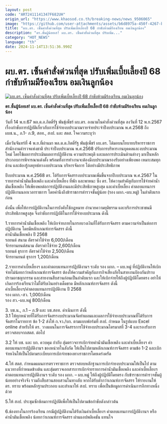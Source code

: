 ```yaml
---
layout: post
code: "ART2411141347F682UH"
origin_url: "https://www.khaosod.co.th/breaking-news/news_9506065"
image: "https://github.com/user-attachments/assets/b6d8975a-450f-4267-b2f2-6db4f4a6df0c"
title: "ผบ.ตร. เซ็นคำสั่งด่วนที่สุด ปรับเพิ่มเบี้ยเลี้ยงปี 68 กำชับห้ามมีร้องเรียน อมเงินลูกน้อง"
description: "ตร.ชั้นผู้น้อยเฮ! ผบ.ตร. เซ็นคำสั่งด่วนที่สุด ปรับเพิ่ม..."
category: "HOT_NEWS"
language: "th"
date: 2024-11-14T13:51:36.990Z
---
```


# ผบ.ตร. เซ็นคำสั่งด่วนที่สุด ปรับเพิ่มเบี้ยเลี้ยงปี 68 กำชับห้ามมีร้องเรียน อมเงินลูกน้อง

[![ผบ.ตร. เซ็นคำสั่งด่วนที่สุด ปรับเพิ่มเบี้ยเลี้ยงปี 68 กำชับห้ามมีร้องเรียน อมเงินลูกน้อง](https://www.khaosod.co.th/wpapp/uploads/2024/11/bigtaimoney.jpg "ผบ.ตร. เซ็นคำสั่งด่วนที่สุด ปรับเพิ่มเบี้ยเลี้ยงปี 68 กำชับห้ามมีร้องเรียน อมเงินลูกน้อง")](https://www.khaosod.co.th/wpapp/uploads/2024/11/bigtaimoney.jpg)

**ตร.ชั้นผู้น้อยเฮ! ผบ.ตร. เซ็นคำสั่งด่วนที่สุด ปรับเพิ่มเบี้ยเลี้ยงปี 68 กำชับห้ามมีร้องเรียน อมเงินลูกน้อง**

วันที่ 14 พ.ย.67 พล.ต.อ.กิตติ์รัฐ พันธุ์เพ็ชร์ ผบ.ตร. ลงนามในคำสั่งด่วนที่สุด ลงวันที่ 12 พ.ย.2567 เรื่องกำชับการปฏิบัติเกี่ยวกับการใช้จ่ายงบประมาณรายจ่ายประจำปีงบประมาณ พ.ศ.2568 ถึง ผบช.น., ภ.1- ภ.9, สอท., สงป. และ สตส. ใจความระบุว่า

เมื่อวันจันทร์ที่ 4 พ.ย.ที่ผ่านมา พล.ต.ต.กิตติ์รัฐ พันธุ์เพ็ชร์ ผบ.ตร. ได้มอบนโยบายบริหารราชการ สำนักงานตำรวจแห่งชาติ ประจำปีงบประมาณ พ.ศ.2568 ปรับการบริหารงานบุคคลและงบประมาณใหม่ โดยใช้ผลการประเมินผลการปฏิบัติงาน ความประพฤติ และผลการประเมินด้านต่างๆ มาเป็นหลักประกอบการพิจารณาแต่งตั้ง พร้อมทั้งการทำงานจะต้องมีงบประมาณรองรับอย่างเพียงพอ เหมาะสมทุกด้าน และต้องรู้กลยุทธ์ทางงบประมาณ บริหารจัดการ ได้อย่างมีประสิทธิภาพ

ปีงบประมาณ พ.ศ.2568 ตร. ได้รับการจัดสรรงบประมาณเพิ่มขึ้นจากปีงบประมาณ พ.ศ.2567 ในรายการค่าน้ำมันเชื้อเพลิง และค่าเบี้ยเลี้ยง ที่พัก และพาหนะ ซึ่ง ตร. ให้ความสำคัญกับการใช้จ่ายค่าน้ำมันเชื้อเพลิง ให้เพียงพอต่อการปฏิบัติงานและมีประสิทธิภาพสูงสุด และค่าเบี้ยเลี้ยง ค่าตอบแทนการปฏิบัติงานนอกเวลาราชการ โดยคำนึงถึงข้าราชการตำรวจชั้นผู้น้อย (รอง ผกก.-ผบ.หมู่) ในลำดับแรกก่อน

ดังนั้น เพื่อให้การปฏิบัติงานในการบังคับใช้กฎหมาย อำนวยความยุติธรรม และบริการประชาชนมีประสิทธิภาพสูงสุด จึงกำชับการปฏิบัติในการใช้จ่ายงบประมาณ ดังนี้

1.รายการค่าน้ำมันเชื้อเพลิง ให้เบิกจ่ายภายในกรอบวงเงินที่ได้รับการจัดสรร ตามความจำเป็นต่อการปฏิบัติงาน โดยมีหลักเกณฑ์การจัดสรร ดังนี้  
ค่าน้ำมันเชื้อเพลิง ปี 2568  
รถยนต์ สนาม อัตราค่าใช้จ่าย 6,000/เดือน  
จักรยานยนต์สนาม อัตราค่าใช้จ่าย 2,600/เดือน  
รถยนต์ ธุรการ อัตราค่าใช้จ่าย 2,500/เดือน  
จักรยานยนต์ ธุรการ 1,200/เดือน

2.รายการค่าเบี้ยเลี้ยงฯ และค่าตอบแทนการปฏิบัติงานฯ ระดับ รอง ผกก. – ผบ.หมู่ ที่ปฏิบัติงานให้เบิกจ่ายไม่น้อยกว่าหลักเกณฑ์การจัดสรร ต้องให้ความสำคัญกับภารกิจเสี่ยงภัยในสายงานป้องกันปราบปรามอาชญากรรม และสายงานสืบสวนก่อนเป็นลำดับแรก และให้เบิกจ่ายให้ถึงผู้ปฏิบัติโดยตรง อย่าให้เกิดการร้องเรียนว่าไม่ได้รับเงินอย่างเด็ดขาด มีหลักเกณฑ์การจัดสรร ดังนี้  
ค่าเบี้ยเลี้ยงฯ/ค่าตอบแทนการปฏิบัติงาน ปี 2568  
รอง ผกก.-สว. 1,000/เดือน  
รอง สว.-ผบ.หมู่ 800/เดือน

3\. บช.น., ภ.1 – ภ.9 และ บช.สอท. ดำเนินการ ดังนี้  
3.1 ให้ทุกหน่วยที่ได้รับการจัดสรรงบประมาณจัดทำแผนและผลการใช้จ่ายงบประมาณที่ได้รับการจัดสรรในรายการ ข้อ 1-2 ส่งให้ ก.จว./บก. ตามแบบฟอร์มที่ สงป. กำหนด ในรูปแบบ Excel online สำหรับให้ ตร. วางแผนในการจัดสรรการใช้จ่ายงบประมาณไตรมาสที่ 3-4 และรองรับการตรวจสอบจากสตส. ต่อไป

3.2 ให้ บช. และ บก. ควบคุม กำกับ สุ่มตรวจการเบิกจ่ายค่าน้ำมันเชื้อเพลิง และค่าเบี้ยเลี้ยงฯ ค่าตอบแทนการปฏิบัติงานฯ ของหน่วยในสังกัด ให้เป็นไปตามหลักเกณฑ์การจัดสรร ตามข้อ 1-2 และเบิกจ่ายเงินให้เป็นไปตามระเบียบการเบิกจ่ายของทางราชการโดยเคร่งครัด

4.ให้ สตส. กำหนดแผนการตรวจราชการ ตรวจสอบหลักฐานการเบิกจ่ายงบประมาณให้เป็นไป ตามแนวทางที่กำหนดข้างต้น และสุ่มตรวจเอกสารการเบิกจ่ายรายการคำน้ำมันเชื้อเพลิง และค่าเบี้ยเลี้ยงฯ ค่าตอบแทนการปฏิบัติงานฯ ระดับ รอง ผกก. – ผบ.หมู่ ให้ถึงผู้ปฏิบัติโดยตรง กับข้าราชการตำรวจชั้นผู้น้อยอย่างจริงจัง รวมถึงสืบสวนสอบสวนในทางลับ หากได้รับต่ำกว่าเกณฑ์การจัดสรร ให้รายงานให้ ตร. ทราบ พร้อมหลักฐานประกอบ และสำเนาให้ สงป. ทราบ เพื่อเป็นข้อมูลการดำเนินการอีกทางหนึ่งด้วย

5.ให้ สงป. ประชุมซักซ้อมการปฏิบัติเพื่อให้เป็นไปตามข้อกำชับดังกล่าวต้น

6.ช่องทางในการร้องเรียน กรณีผู้ปฏิบัติงานได้รับเงินคำเบี้ยเลี้ยงฯ ค่าตอบแทนการปฏิบัติงานฯ หรือค่าน้ำมันเชื้อเพลิง น้อยกว่าเกณฑ์การจัดสรร ผ่านแอปพลิเคชัน แทนใจ